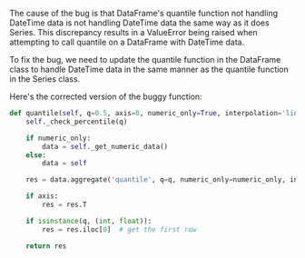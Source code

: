 The cause of the bug is that DataFrame's quantile function not handling DateTime data is not handling DateTime data the same way as it does Series. This discrepancy results in a ValueError being raised when attempting to call quantile on a DataFrame with DateTime data.

To fix the bug, we need to update the quantile function in the DataFrame class to handle DateTime data in the same manner as the quantile function in the Series class.

Here's the corrected version of the buggy function:

```python
def quantile(self, q=0.5, axis=0, numeric_only=True, interpolation='linear'):
    self._check_percentile(q)

    if numeric_only:
        data = self._get_numeric_data()
    else:
        data = self

    res = data.aggregate('quantile', q=q, numeric_only=numeric_only, interpolation=interpolation)

    if axis:
        res = res.T

    if isinstance(q, (int, float)):
        res = res.iloc[0]  # get the first row

    return res
```